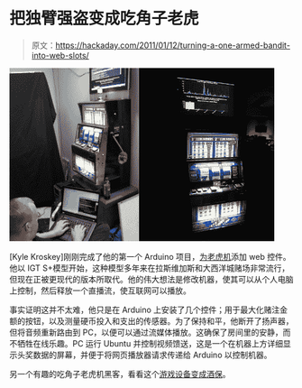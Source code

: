 # 把独臂强盗变成吃角子老虎

> 原文：<https://hackaday.com/2011/01/12/turning-a-one-armed-bandit-into-web-slots/>

![](img/cdfcab08beb00fccd9da675ea981682b.png "real-slot-machine-arduino")

[Kyle Kroskey]刚刚完成了他的第一个 Arduino 项目，[为老虎机](http://757labs.org/wiki/Projects/inetslotmachine)添加 web 控件。他以 IGT S+模型开始，这种模型多年来在拉斯维加斯和大西洋城赌场非常流行，但现在正被更现代的版本所取代。他的伟大想法是修改机器，使其可以从个人电脑上控制，然后释放一个直播流，使互联网可以播放。

事实证明这并不太难，他只是在 Arduino 上安装了几个控件；用于最大化赌注金额的按钮，以及测量硬币投入和支出的传感器。为了保持和平，他断开了扬声器，但将音频重新路由到 PC，以便可以通过流媒体播放。这确保了房间里的安静，而不牺牲在线乐趣。PC 运行 Ubuntu 并控制视频馈送，这是一个在机器上方详细显示头奖数据的屏幕，并便于将网页播放器请求传递给 Arduino 以控制机器。

另一个有趣的吃角子老虎机黑客，看看这个[游戏设备变成酒保](http://hackaday.com/2010/10/07/nyc-resistor-takes-on-the-machine/)。